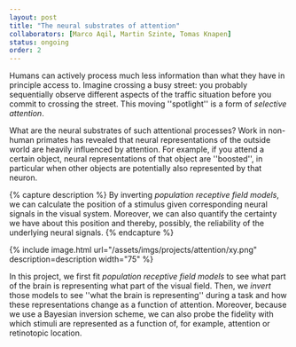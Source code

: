 ```yaml
---
layout: post
title: "The neural substrates of attention"
collaborators: [Marco Aqil, Martin Szinte, Tomas Knapen]
status: ongoing
order: 2
---
```


Humans can actively process much less information than what they have in
principle access to. Imagine crossing a busy street: you probably
sequentially observe different aspects of the traffic situation before
you commit to crossing the street. This moving ''spotlight'' is a
form of *selective attention*.

What are the neural substrates of such attentional processes? Work
in non-human primates has revealed that neural representations of the outside
world are heavily influenced by attention. For example, if you attend
a certain object, neural representations of that object are ''boosted'',
in particular when other objects are potentially also represented by
that neuron.

{% capture description %}
By inverting <em>population receptive field models</em>, we can calculate the
position of a stimulus given corresponding neural signals in the
visual system. Moreover, we can also quantify the certainty we have about this
position and thereby, possibly, the reliability of the underlying neural signals.
{% endcapture %}

{% include image.html url="/assets/imgs/projects/attention/xy.png"
description=description  width="75" %}

In this project, we first fit *population receptive field models* to see
what part of the brain is representing what part of the visual field.
Then, we *invert* those models to see ''what the brain is representing''
during a task and how these representations change as a function
of attention. Moreover, because we use a Bayesian inversion scheme,
we can also probe the fidelity with which stimuli are represented
as a function of, for example, attention or retinotopic location.
